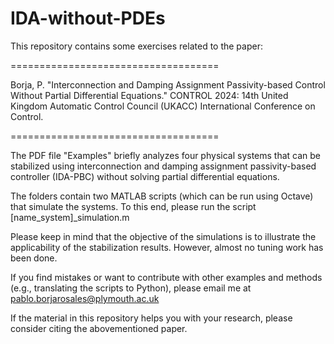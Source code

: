 # IDA-without-PDEs
This repository contains some exercises related to the paper: 

====================================

Borja, P. "Interconnection and Damping Assignment Passivity-based Control Without Partial Differential Equations." CONTROL 2024: 14th United Kingdom Automatic Control Council (UKACC) International Conference on Control.

====================================

The PDF file "Examples" briefly analyzes four physical systems that can be stabilized using interconnection and damping assignment passivity-based controller (IDA-PBC) without solving partial differential equations.

The folders contain two MATLAB scripts (which can be run using Octave) that simulate the systems. To this end, please run the script [name_system]_simulation.m

Please keep in mind that the objective of the simulations is to illustrate the applicability of the stabilization results. However, almost no tuning work has been done.

If you find mistakes or want to contribute with other examples and methods (e.g., translating the scripts to Python), please email me at pablo.borjarosales@plymouth.ac.uk

If the material in this repository helps you with your research, please consider citing the abovementioned paper.

